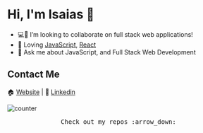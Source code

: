 # Hi, I'm Isaias 👋

- :computer::iphone: I’m looking to collaborate on full stack web applications!
- :purple_heart: Loving [JavaScript](https://www.javascript.com/), [React](https://reactjs.org/)
- 💬 Ask me about JavaScript, and Full Stack Web Development

## Contact Me 
:house:   [Website](https://isaias2020.github.io/UpdatedPortfolio/) | :necktie:   [Linkedin](https://www.linkedin.com/in/isaias-quintanilla-5435351a8/)

![counter](https://enj410q38dnsqeq.m.pipedream.net)
<p align="center"><samp>
Check out my repos :arrow_down:
  </samp>
  </p>
<!--
**Isaias2020/Isaias2020** is a ✨ _special_ ✨ repository because its `README.md` (this file) appears on your GitHub profile.

Here are some ideas to get you started:

- 🔭 I’m currently working on ...
- 🌱 I’m currently learning ...
- 👯 I’m looking to collaborate on ...
- 🤔 I’m looking for help with ...
- 💬 Ask me about ...
- 📫 How to reach me: ...
- 😄 Pronouns: ...
- ⚡ Fun fact: ...
-->
